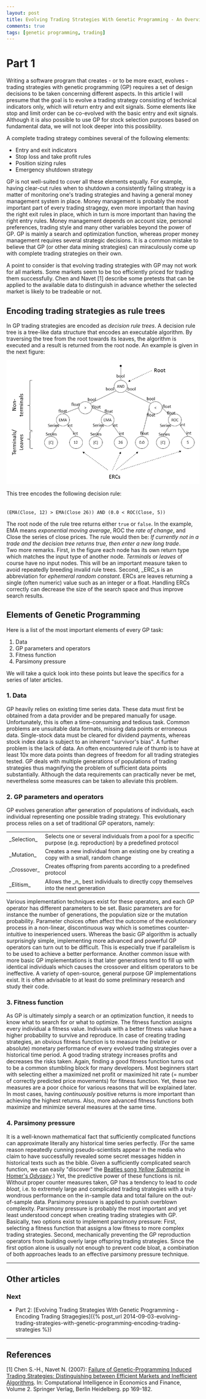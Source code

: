 ```yaml
---
layout: post
title: Evolving Trading Strategies With Genetic Programming - An Overview
comments: true
tags: [genetic programming, trading]
---
```

# Part 1
Writing a software program that creates - or to be more exact, evolves - trading strategies with genetic programming (GP) requires a set of design decisions to be taken concerning different aspects. In this article I will presume that the goal is to evolve a trading strategy consisting of technical indicators only, which will return entry and exit signals. Some elements like stop and limit order can be co-evolved with the basic entry and exit signals. Although it is also possible to use GP for stock selection purposes based on fundamental data, we will not look deeper into this possibility.<span class="more"></span>

A complete trading strategy combines several of the following elements:

* Entry and exit indicators
* Stop loss and take profit rules
* Position sizing rules
* Emergency shutdown strategy

GP is not well-suited to cover all these elements equally. For example, having clear-cut rules when to shutdown a consistently failing strategy is a matter of monitoring one's trading strategies and having a general money management system in place. Money management is probably the most important part of every trading stragegy, even more important than having the right exit rules in place, which in turn is more important than having the right entry rules. Money management depends on account size, personal preferences, trading style and many other variables beyond the power of GP. GP is mainly a search and optimization function, whereas proper money management requires several strategic decisions. It is a common mistake to believe that GP (or other data mining strategies) can miraculously come up with complete trading strategies on their own.

A point to consider is that evolving trading strategies with GP may not work for all markets. Some markets seem to be too efficiently priced for trading them successfully. Chen and Navet [1] describe some pretests that can be applied to the available data to distinguish in advance whether the selected market is likely to be tradeable or not.

## Encoding trading strategies as rule trees

In GP trading strategies are encoded as _decision rule trees_. A decision rule tree is a tree-like data structure that encodes an executable algorithm. By traversing the tree from the root towards its leaves, the algorithm is executed and a result is returned from the root node. An example is given in the next figure:

![Decision Tree](/public/img/20140901_decision_tree.png "Decision Tree")

This tree encodes the following decision rule:

<code>
(EMA(Close, 12) > EMA(Close 26)) AND (0.0 < ROC(Close, 5))
</code>

The root node of the rule tree returns either <code>true</code> or <code>false</code>. In the example, EMA means _exponential moving average_, ROC the _rate of change_, and Close the series of close prices. The rule would then be: _If currently not in a trade and the decision tree returns true, then enter a new long trade_.  
Two more remarks. First, in the figure each node has its own return type which matches the input type of another node. _Terminals_ or _leaves_ of course have no input nodes. This will be an important measure taken to avoid repeatedly breeding invalid rule trees. Second, _ERC_s is an abbreviation for _ephemeral random constant_. ERCs are leaves returning a single (often numeric) value such as an integer or a float. Handling ERCs correctly can decrease the size of the search space and thus improve search results.

## Elements of Genetic Programming

Here is a list of the most important elements of every GP task:

1. Data
2. GP parameters and operators
3. Fitness function
4. Parsimony pressure

We will take a quick look into these points but leave the specifics for a series of later articles.

### 1. Data
GP heavily relies on existing time series data. These data must first be obtained from a data provider and be prepared manually for usage. Unfortunately, this is often a time-consuming and tedious task. Common problems are unsuitable data formats, missing data points or erroneous data. Single-stock data must be cleared for dividend payments, whereas stock index data is subject to an inherent "survivor's bias". A further problem is the lack of data. An often encountered rule of thumb is to have at least 10x more data points than degrees of freedom for all trading strategies tested. GP deals with multiple generations of populations of trading strategies thus magnifying the problem of sufficient data points substantially. Although the data requirements can practically never be met, nevertheless some measures can be taken to alleviate this problem.

### 2. GP parameters and operators
GP evolves generation after generation of populations of individuals, each individual representing one possible trading strategy. This evolutionary process relies on a set of traditional GP operators, namely:
<table>
  <tr>
    <td>_Selection_</td>
    <td>Selects one or several individuals from a pool for a specific purpose (e.g. reproduction) by a predefined protocol</td>
  </tr>
  <tr>
    <td>_Mutation_</td>
    <td>Creates a new individual from an existing one by creating a copy with a small, random change</td>
  </tr>
  <tr>
    <td>_Crossover_</td>
    <td>Creates offspring from parents according to a predefined protocol</td>
  </tr>
  <tr>
    <td>_Elitism_</td>
    <td>Allows the _n_ best individuals to directly copy themselves into the next generation</td>
  </tr>
</table>
Various implementation techniques exist for these operators, and each GP operator has different parameters to be set. Basic parameters are for instance the number of generations, the population size or the mutation probability. Parameter choices often affect the outcome of the evolutionary process in a non-linear, discontinuous way which is sometimes counter-intuitive to inexperienced users. Whereas the basic GP algorithm is actually surprisingly simple, implementing more advanced and powerful GP operators can turn out to be difficult. This is especially true if parallelism is to be used to achieve a better performance. Another common issue with more basic GP implementations is that later generations tend to fill up with identical individuals which causes the crossover and elitism operators to be ineffective.  
A variety of open-source, general purpose GP implementations exist. It is often advisable to at least do some preliminary research and study their code.

### 3. Fitness function
As GP is ultimately simply a search or an optimization function, it needs to know what to search for or what to optimize. The fitness function assigns every individual a fitness value. Indiviuals with a better fitness value have a higher probability to survive and reproduce. In case of creating trading strategies, an obvious fitness function is to measure the (relative or absolute) monetary performance of every evolved trading strategies over a historical time period. A good trading strategy increases profits and decreases the risks taken. Again, finding a good fitness function turns out to be a common stumbling block for many developers. Most beginners start with selecting either a maximized net profit or maximized hit rate (= number of correctly predicted price movements) for fitness function. Yet, these two measures are a poor choice for various reasons that will be explained later. In most cases, having _continuously_ positive returns is more important than achieving the highest returns. Also, more advanced fitness functions both maximize and minimize several measures at the same time.

### 4. Parsimony pressure

It is a well-known mathematical fact that sufficiently complicated functions can approximate literally any historical time series perfectly. (For the same reason repeatedly cunning pseudo-scientists appear in the media who claim to have successfully revealed some secret messages hidden in historical texts such as the bible. Given a sufficiently complicated search function, we can easily "discover" the [Beatles song _Yellow Submarine_](https://www.youtube.com/watch?v=qE0B5rYdy8I) in [Homer's _Odyssey_](http://www.perseus.tufts.edu/hopper/text?doc=Perseus:text:1999.01.0218:book=1:card=1).) Yet, the predictive power of these functions is nil. Without proper counter measures taken, GP has a tendency to lead to _code bloat_, i.e. to extremely large and complicated trading strategies with a truly wondrous performance on the in-sample data and total failure on the out-of-sample data. Parsimony pressure is applied to punish overblown complexity. Parsimony pressure is probably the most important and yet least understood concept when creating trading strategies with GP. Basically, two options exist to implement parsimony pressure: First, selecting a fitness function that assigns a low fitness to more complex trading strategies. Second, mechanically preventing the GP reproduction operators from building overly large offspring trading strategies. Since the first option alone is usually not enough to prevent code bloat, a combination of both approaches leads to an effective parsimony pressure technique.

----

## Other articles

### Next

* Part 2: [Evolving Trading Strategies With Genetic Programming - Encoding Trading Stragegies]({% post_url 2014-09-03-evolving-trading-strategies-with-genetic-programming-encoding-trading-strategies %})

----

## References
[1] Chen S.-H., Navet N. (2007): [Failure of Genetic-Programming Induced Trading Strategies: Distinguishing between Efficient Markets and Inefficient Algorithms](http://hal.archives-ouvertes.fr/docs/00/16/82/69/PDF/SHC_NN_Springer2007.pdf). In: Computational Intelligence in Economics and Finance, Volume 2. Springer Verlag, Berlin Heidelberg. pp 169-182.